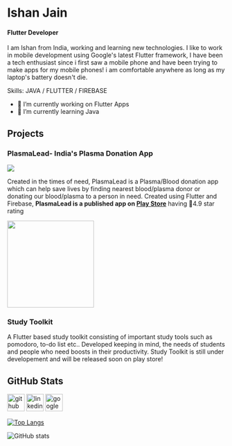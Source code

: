 
 <!-- ![Flutter Developer](https://arturssmirnovs.github.io/github-profile-readme-generator/images/banner.png) -->

# Ishan Jain
#### Flutter Developer

I am Ishan from India, working and learning new technologies. I like to work in mobile development using Google's latest Flutter framework, I have been a tech enthusiast since i first saw a mobile phone and have been trying to make apps for my mobile phones! 
i am comfortable anywhere as long as my laptop's battery doesn't die.

Skills: JAVA / FLUTTER / FIREBASE 

- 🔭 I’m currently working on Flutter Apps 
- 🌱 I’m currently learning Java 

## Projects

### PlasmaLead- India's Plasma Donation App

<img src="https://user-images.githubusercontent.com/49076461/137613820-1d948ba2-09e0-4bf9-ba65-d0a1d391f5d4.png" >


Created in the times of need, PlasmaLead is a Plasma/Blood donation app which can help save lives by finding nearest blood/plasma donor or donating our blood/plasma to a person in need. Created using Flutter and Firebase, **PlasmaLead is a published app on [Play Store](https://play.google.com/store/apps/details?id=com.blueframe.plasmalead&hl=en_IN&gl=US)** having :star2:4.9 star rating


<img src="https://user-images.githubusercontent.com/49076461/137613323-009953c1-eb7d-4e66-800a-5a417c5ff22b.gif" width="200">


### Study Toolkit

A Flutter based study toolkit consisting of important study tools such as pomodoro, to-do list etc.. Developed keeping in mind, the needs of students and people who need boosts in their productivity.
Study Toolkit is still under developement and will be released soon on play store!


## GitHub Stats

[<img src='https://cdn.jsdelivr.net/npm/simple-icons@3.0.1/icons/github.svg' alt='github' height='40'>](https://github.com/Ishj21)  [<img src='https://cdn.jsdelivr.net/npm/simple-icons@3.0.1/icons/linkedin.svg' alt='linkedin' height='40'>](https://www.linkedin.com/in/ishanjain21/)  [<img src='https://cdn.jsdelivr.net/npm/simple-icons@3.0.1/icons/googleplay.svg' alt='googleplay' height='40'>](https://play.google.com/store/apps/details?id=com.blueframe.plasmalead&hl=en_IN&gl=US)  

[![Top Langs](https://github-readme-stats.vercel.app/api/top-langs/?username=Ishj21)](https://github.com/anuraghazra/github-readme-stats)

![GitHub stats](https://github-readme-stats.vercel.app/api?username=Ishj21&show_icons=true&count_private=true)  

